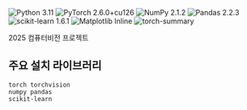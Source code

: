 ![Python 3.11](https://img.shields.io/badge/python-3.11-blue.svg)
![PyTorch 2.6.0+cu126](https://img.shields.io/badge/pytorch-2.6.0%2Bcu126-orange.svg)
![NumPy 2.1.2](https://img.shields.io/badge/numpy-2.1.2-blue.svg)
![Pandas 2.2.3](https://img.shields.io/badge/pandas-2.2.3-green.svg)
![scikit-learn 1.6.1](https://img.shields.io/badge/scikit--learn-1.6.1-orange.svg)
![Matplotlib Inline](https://img.shields.io/badge/matplotlib--inline-0.1.7-red.svg)
![torch-summary](https://img.shields.io/badge/torch--summary-1.4.5-yellow.svg)

2025 컴퓨터비전 프로젝트 

## 주요 설치 라이브러리 
```
torch torchvision 
numpy pandas 
scikit-learn
```